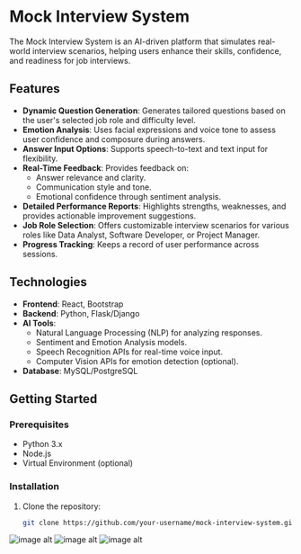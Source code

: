 # Mock Interview System  

The Mock Interview System is an AI-driven platform that simulates real-world interview scenarios, helping users enhance their skills, confidence, and readiness for job interviews.  

## Features  
- **Dynamic Question Generation**: Generates tailored questions based on the user's selected job role and difficulty level.  
- **Emotion Analysis**: Uses facial expressions and voice tone to assess user confidence and composure during answers.  
- **Answer Input Options**: Supports speech-to-text and text input for flexibility.  
- **Real-Time Feedback**: Provides feedback on:  
  - Answer relevance and clarity.  
  - Communication style and tone.  
  - Emotional confidence through sentiment analysis.  
- **Detailed Performance Reports**: Highlights strengths, weaknesses, and provides actionable improvement suggestions.  
- **Job Role Selection**: Offers customizable interview scenarios for various roles like Data Analyst, Software Developer, or Project Manager.  
- **Progress Tracking**: Keeps a record of user performance across sessions.  

## Technologies  
- **Frontend**: React, Bootstrap  
- **Backend**: Python, Flask/Django  
- **AI Tools**:  
  - Natural Language Processing (NLP) for analyzing responses.  
  - Sentiment and Emotion Analysis models.  
  - Speech Recognition APIs for real-time voice input.  
  - Computer Vision APIs for emotion detection (optional).  
- **Database**: MySQL/PostgreSQL  

## Getting Started  

### Prerequisites  
- Python 3.x  
- Node.js  
- Virtual Environment (optional)  

### Installation  
1. Clone the repository:  
   ```bash  
   git clone https://github.com/your-username/mock-interview-system.git  


![image alt](https://github.com/7navee/Mock-Interview-system-using-AI-and-NLP/blob/master/Screenshot%20(23).png?raw=true)
![image alt](https://github.com/7navee/Mock-Interview-system-using-AI-and-NLP/blob/master/Screenshot%20(24).png?raw=true)
![image alt](https://github.com/7navee/Mock-Interview-system-using-AI-and-NLP/blob/master/Screenshot%20(28).png?raw=true)
